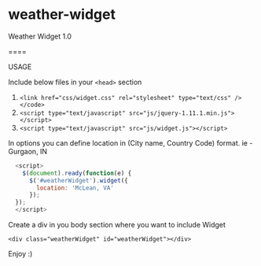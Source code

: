 weather-widget
==============

Weather Widget 1.0

====

USAGE

Include below files in your ```<head>``` section 

1. ```<link href="css/widget.css" rel="stylesheet" type="text/css" /></code>```
2. ```<script type="text/javascript" src="js/jquery-1.11.1.min.js"></script>```
3. ```<script type="text/javascript" src="js/widget.js"></script>```

In options you can define location in (City name, Country Code) format. ie - Gurgaon, IN
```javascript
  <script>
    $(document).ready(function(e) {
      $('#weatherWidget').widget({
        location: 'McLean, VA'
  	  });
  });
  </script>
```
Create a div in you body section where you want to include Widget

`<div class="weatherWidget" id="weatherWidget"></div>`

Enjoy :)
